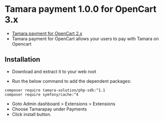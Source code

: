 # Tamara payment 1.0.0 for OpenCart 3.x
* [Tamara payment for OpenCart 2.x](https://github.com/tamara-solution/opencart/tree/v2)
* Tamara payment for OpenCart allows your users to pay with Tamara on Opencart


## Installation
* Download and extract it to your web root

* Run the below command to add the dependent packages:

```
composer require tamara-solution/php-sdk:^1.1
composer require symfony/cache:^4
```

* Goto Admin dashboard > Extensions > Extensions
* Choose Tamarapay under Payments
* Click install button.